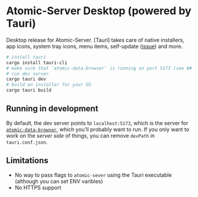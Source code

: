 # Atomic-Server Desktop (powered by Tauri)

Desktop release for Atomic-Server.
[Tauri] takes care of native installers, app icons, system tray icons, menu items, self-update ([issue](https://github.com/joepio/atomic-data-rust/issues/158)) and more.

```sh
# install tauri
cargo install tauri-cli
# make sure that `atomic-data-browser` is running on port 5173 (see ## Running in development)
# run dev server
cargo tauri dev
# build an installer for your OS
cargo tauri build
```

## Running in development

By default, the dev server points to `localhost:5173`, which is the server for [`atomic-data-browser`](https://github.com/atomicdata-dev/atomic-data-browser/), which you'll probably want to run.
If you only want to work on the _server side_ of things, you can remove `devPath` in `tauri.conf.json`.

## Limitations

- No way to pass flags to `atomic-sever` using the Tauri executable (although you can set ENV varibles)
- No HTTPS support
